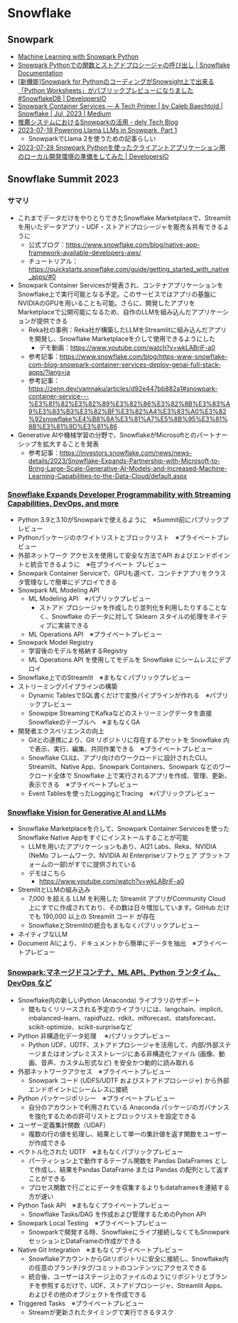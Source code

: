 # Snowflake

## Snowpark

- [Machine Learning with Snowpark Python](https://quickstarts.snowflake.com/guide/machine_learning_with_snowpark_python/index.html?utm_cta=website-workload-data-science-resources-ml-with-snowpark-python-quickstart#0)
- [Snowpark Pythonでの関数とストアドプロシージャの呼び出し | Snowflake Documentation](https://docs.snowflake.com/ja/developer-guide/snowpark/python/calling-functions)
- [[新機能]Snowpark for PythonのコーディングがSnowsight上で出来る「Python Worksheets」がパブリックプレビューになりました #SnowflakeDB | DevelopersIO](https://dev.classmethod.jp/articles/snowflake-python-worksheets-public-preview/)
- [Snowpark Container Services — A Tech Primer | by Caleb Baechtold | Snowflake | Jul, 2023 | Medium](https://medium.com/snowflake/snowpark-container-services-a-tech-primer-99ff2ca8e741)
- [推薦システムにおけるSnowparkの活用 - dely Tech Blog](https://tech.dely.jp/entry/2023/03/24/131917)
- [2023-07-19 Powering Llama LLMs in Snowpark, Part 1](https://www.snowflake.com/blog/running-llama-llm-snowpark/?lang=ja)
  - SnowparkでLlama 2を使うための記事らしい
- [2023-07-28 Snowpark Pythonを使ったクライアントアプリケーション用のローカル開発環境の準備をしてみた | DevelopersIO](https://dev.classmethod.jp/articles/create-local-develop-python-environment-snowpark/)

## Snowflake Summit 2023

### サマリ

- これまでデータだけをやりとりできたSnowflake Marketplaceで、Streamlitを用いたデータアプリ・UDF・ストアドプロシージャを販売＆共有できるように
    - 公式ブログ：https://www.snowflake.com/blog/native-app-framework-available-developers-aws/
    - チュートリアル：https://quickstarts.snowflake.com/guide/getting_started_with_native_apps/#0
- Snowpark Container Servicesが発表され、コンテナアプリケーションをSnowflake上で実行可能となる予定。このサービスではアプリの基盤にNVIDIAのGPUを用いることも可能。さらに、開発したアプリをMarketplaceで公開可能になるため、自作のLLMを組み込んだアプリケーションが提供できる
  - Reka社の事例：Reka社が構築したLLMをStreamlitに組み込んだアプリを開発し、Snowflake Marketplaceを介して使用できるようにした
    - デモ動画：https://www.youtube.com/watch?v=wkLABriF-a0
  - 参考記事：https://www.snowflake.com/blog/https-www-snowflake-com-blog-snowpark-container-services-deploy-genai-full-stack-apps/?lang=ja
  - 参考記事：https://zenn.dev/yamnaku/articles/d92e447bb882a1#snowpark-container-service---%E3%81%82%E3%82%89%E3%82%86%E3%82%8B%E3%83%A9%E3%83%B3%E3%82%BF%E3%82%A4%E3%83%A0%E3%82%92snowflake%E4%B8%8A%E3%81%A7%E5%8B%95%E3%81%8B%E3%81%9D%E3%81%86
- Generative AIや機械学習の分野で、SnowflakeがMicrosoftとのパートナーシップを拡大することを発表
  - 参考記事：https://investors.snowflake.com/news/news-details/2023/Snowflake-Expands-Partnership-with-Microsoft-to-Bring-Large-Scale-Generative-AI-Models-and-Increased-Machine-Learning-Capabilities-to-the-Data-Cloud/default.aspx


### [Snowflake Expands Developer Programmability with Streaming Capabilities, DevOps, and more](https://www.snowflake.com/blog/snowflake-expands-developer-programmability-snowpark-container-services/)

- Python 3.9と3.10がSnowparkで使えるように　※Summit前にパブリックプレビュー
- Pythonパッケージのホワイトリストとブロックリスト　※プライベートプレビュー
- 外部ネットワーク アクセスを使用して安全な方法でAPI およびエンドポイントと統合できるように　※在プライベート プレビュー
- Snowpark Container Serviceで、GPUも選べて、コンテナアプリをクラスタ管理なしで簡単にデプロイできる
- Snowpark ML Modeling API
  - ML Modeling API　※パブリックプレビュー
    - ストアド プロシージャを作成したり並列化を利用したりすることなく、Snowflake のデータに対して Sklearn スタイルの処理をネイティブに実装できる
  - ML Operations API　※プライベートプレビュー
- Snowpark Model Registry
  - 学習後のモデルを格納するRegistry
  - ML Operations API を使用してモデルを Snowflake にシームレスにデプロイ
- Snowflake上でのStreamlit　※まもなくパブリックプレビュー
- ストリーミングパイプラインの構築
  - Dynamic TablesでSQL書くだけで変換パイプラインが作れる　※パブリックプレビュー
  - Snowpipe StreamingでKafkaなどのストリーミングデータを直接Snowflakeのテーブルへ　※まもなくGA
- 開発者エクスペリエンスの向上
  - Gitとの連携により、Git リポジトリに存在するアセットを Snowflake 内で表示、実行、編集、共同作業できる　※プライベートプレビュー
  - Snowflake CLIは、アプリ向けのワークロードに設計されたCLI。Streamlit、Native App、Snowpark Containers、Snowpark などのワークロード全体で Snowflake 上で実行されるアプリを作成、管理、更新、表示できる　※プライベートプレビュー
  - Event Tablesを使ったLoggingとTracing　※パブリックプレビュー

### [Snowflake Vision for Generative AI and LLMs](https://www.snowflake.com/blog/generative-ai-llms-summit-2023/)

- Snowflake Marketplaceを介して、Snowpark Container Servicesを使ったSnowflake Native Appをすぐにインストールすることが可能
  - LLMを用いたアプリケーションもあり、AI21 Labs、Reka、NVIDIA (NeMo フレームワーク、NVIDIA AI Enterpriseソフトウェア プラットフォームの一部)がすでに提供されている
  - デモはこちら
    - https://www.youtube.com/watch?v=wkLABriF-a0
- StremlitとLLMの組み込み
  - 7,000 を超える LLM を利用した Streamlit アプリがCommunity Cloud上にすでに作成されており、その数は日々増加しています。GitHub だけでも 190,000 以上の Streamlit コード が存在
  - SnowflakeとStremlitの統合もまもなくパブリックプレビュー
- ネイティブなLLM
- Document AIにより、ドキュメントから簡単にデータを抽出　※プライベートプレビュー

### [Snowpark:マネージドコンテナ、ML API、Python ランタイム、DevOps など](https://www.snowflake.com/blog/https-www-snowflake-com-blog-snowpark-ml-api-python-develops-more/?lang=ja)

- Snowflake内の新しいPython (Anaconda) ライブラリのサポート
  - 間もなくリリースされる予定のライブラリには、langchain、implicit、inbalanced-learn、rapidfuzz、rdkit、mlforecast、statsforecast、scikit-optimize、scikit-surpriseなど
- Python 非構造化データ処理 　※パブリックプレビュー
  - Python UDF、UDTF、ストアドプロシージャを活用して、内部/外部ステージまたはオンプレミスストレージにある非構造化ファイル (画像、動画、音声、カスタム形式など) を安全かつ動的に読み取れる
- 外部ネットワークアクセス　※プライベートプレビュー
  - Snowpark コード (UDFS/UDTF およびストアドプロシージャ) から外部エンドポイントにシームレスに接続
- Python パッケージポリシー　※プライベートプレビュー
  - 自分のアカウントで利用されている Anaconda パッケージのガバナンスを強化するための許可リストとブロックリストを設定できる
- ユーザー定義集計関数（UDAF）
  - 複数の行の値を処理し、結果として単一の集計値を返す関数をユーザーが作成できる
- ベクトル化された UDTF　※まもなくパブリックプレビュー
  - パーティション上で動作するテーブル関数を Pandas DataFrames として作成し、結果をPandas DataFrame または Pandas の配列として返すことができる
  - プロセス関数で行ごとにデータを収集するよりもdataframesを連結する方が速い
- Python Task API　※まもなくプライベートプレビュー
  - Snowflake Tasks/DAG を作成および管理するためのPyhon API
- Snowpark Local Testing　※プライベートプレビュー
  - Snowparkで開発する時、Snowflakeにライブ接続しなくてもSnowparkセッションとDataFrameの作成ができる
- Native Git Integration　※まもなくプライベートプレビュー
  - SnowflakeアカウントからGitリポジトリに安全に接続し、Snowflake内の任意のブランチ/タグ/コミットのコンテンツにアクセスできる
  - 統合後、ユーザーはステージ上のファイルのようにリポジトリとブランチを参照するだけで、UDF、ストアドプロシージャ、Streamlit Apps、およびその他のオブジェクトを作成できる
- Triggered Tasks　※プライベートプレビュー
  - Streamが更新されたタイミングで実行できるタスク
